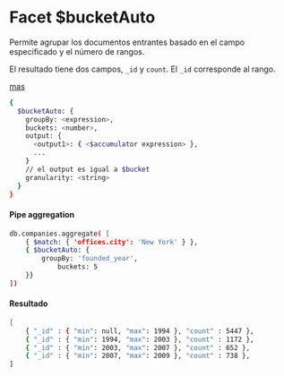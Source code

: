 # Facet $bucketAuto
Permite agrupar los documentos entrantes basado en el campo especificado y el número de rangos.

El resultado tiene dos campos, `_id` y `count`. El `_id` corresponde al rango.

[mas](https://www.mongodb.com/docs/manual/reference/operator/aggregation/bucketAuto/)

```bash
{
  $bucketAuto: {
    groupBy: <expression>,
    buckets: <number>,
    output: {
      <output1>: { <$accumulator expression> },
      ...
    }
    // el output es igual a $bucket
    granularity: <string>
  }
}
```
#### Pipe aggregation
```bash
db.companies.aggregate( [
    { $match: { 'offices.city': 'New York' } },
    { $bucketAuto: {
        groupBy: 'founded_year',
		    buckets: 5
    }}
])
```

#### Resultado
```bash
[
    { "_id" : { "min": null, "max": 1994 }, "count" : 5447 },
    { "_id" : { "min": 1994, "max": 2003 }, "count" : 1172 },
    { "_id" : { "min": 2003, "max": 2007 }, "count" : 652 },
    { "_id" : { "min": 2007, "max": 2009 }, "count" : 738 },
]
```

